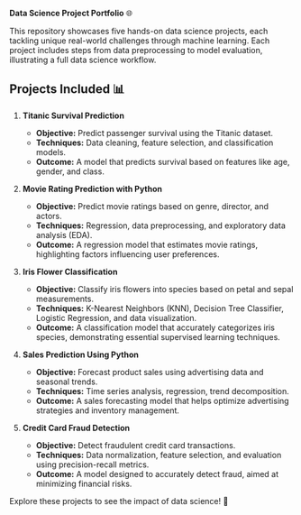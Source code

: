**Data Science Project Portfolio** 🌐

This repository showcases five hands-on data science projects, each tackling unique real-world challenges through machine learning. Each project includes steps from data preprocessing to model evaluation, illustrating a full data science workflow.

## Projects Included 📊

1. **Titanic Survival Prediction**  
   - **Objective:** Predict passenger survival using the Titanic dataset.
   - **Techniques:** Data cleaning, feature selection, and classification models.
   - **Outcome:** A model that predicts survival based on features like age, gender, and class.

2. **Movie Rating Prediction with Python**  
   - **Objective:** Predict movie ratings based on genre, director, and actors.
   - **Techniques:** Regression, data preprocessing, and exploratory data analysis (EDA).
   - **Outcome:** A regression model that estimates movie ratings, highlighting factors influencing user preferences.

3. **Iris Flower Classification**  
   - **Objective:** Classify iris flowers into species based on petal and sepal measurements.
   - **Techniques:** K-Nearest Neighbors (KNN), Decision Tree Classifier, Logistic Regression, and data visualization.
   - **Outcome:** A classification model that accurately categorizes iris species, demonstrating essential supervised learning techniques.

4. **Sales Prediction Using Python**  
   - **Objective:** Forecast product sales using advertising data and seasonal trends.
   - **Techniques:** Time series analysis, regression, trend decomposition.
   - **Outcome:** A sales forecasting model that helps optimize advertising strategies and inventory management.

5. **Credit Card Fraud Detection**  
   - **Objective:** Detect fraudulent credit card transactions.
   - **Techniques:** Data normalization, feature selection, and evaluation using precision-recall metrics.
   - **Outcome:** A model designed to accurately detect fraud, aimed at minimizing financial risks.


Explore these projects to see the impact of data science! 🚀
